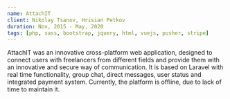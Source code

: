```yaml
---
name: AttachIT
client: Nikolay Tsanov, Hrisian Petkov
duration: Nov, 2015 - May, 2020
tags: [php, sass, bootstrap, jquery, html, vuejs, pusher, stripe]
---
```

AttachIT was an innovative cross-platform web application, designed to connect users with freelancers from different fields and provide them with an innovative and secure way of communication. It is based on Laravel with real time functionality, group chat, direct messages, user status and integrated payment system. Currently, the platform is offline, due to lack of time to maintain it.